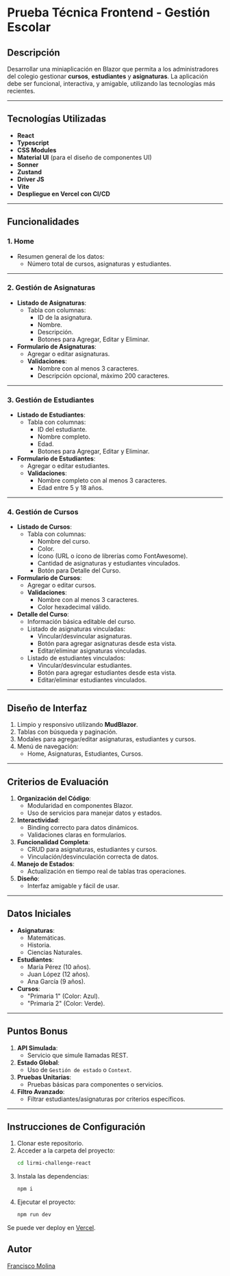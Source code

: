 # Prueba Técnica Frontend - Gestión Escolar

## Descripción

Desarrollar una miniaplicación en Blazor que permita a los administradores del colegio gestionar **cursos**, **estudiantes** y **asignaturas**. La aplicación debe ser funcional, interactiva, y amigable, utilizando las tecnologías más recientes.

---

## Tecnologías Utilizadas

- **React**
- **Typescript**
- **CSS Modules**
- **Material UI** (para el diseño de componentes UI)
- **Sonner**
- **Zustand**
- **Driver JS**
- **Vite**
- **Despliegue en Vercel con CI/CD**

---

## Funcionalidades

### 1. **Home**
- Resumen general de los datos:
  - Número total de cursos, asignaturas y estudiantes.

---

### 2. **Gestión de Asignaturas**
- **Listado de Asignaturas**:
  - Tabla con columnas:
    - ID de la asignatura.
    - Nombre.
    - Descripción.
    - Botones para Agregar, Editar y Eliminar.
- **Formulario de Asignaturas**:
  - Agregar o editar asignaturas.
  - **Validaciones**:
    - Nombre con al menos 3 caracteres.
    - Descripción opcional, máximo 200 caracteres.

---

### 3. **Gestión de Estudiantes**
- **Listado de Estudiantes**:
  - Tabla con columnas:
    - ID del estudiante.
    - Nombre completo.
    - Edad.
    - Botones para Agregar, Editar y Eliminar.
- **Formulario de Estudiantes**:
  - Agregar o editar estudiantes.
  - **Validaciones**:
    - Nombre completo con al menos 3 caracteres.
    - Edad entre 5 y 18 años.

---

### 4. **Gestión de Cursos**
- **Listado de Cursos**:
  - Tabla con columnas:
    - Nombre del curso.
    - Color.
    - Ícono (URL o ícono de librerías como FontAwesome).
    - Cantidad de asignaturas y estudiantes vinculados.
    - Botón para Detalle del Curso.
- **Formulario de Cursos**:
  - Agregar o editar cursos.
  - **Validaciones**:
    - Nombre con al menos 3 caracteres.
    - Color hexadecimal válido.
- **Detalle del Curso**:
  - Información básica editable del curso.
  - Listado de asignaturas vinculadas:
    - Vincular/desvincular asignaturas.
    - Botón para agregar asignaturas desde esta vista.
    - Editar/eliminar asignaturas vinculadas.
  - Listado de estudiantes vinculados:
    - Vincular/desvincular estudiantes.
    - Botón para agregar estudiantes desde esta vista.
    - Editar/eliminar estudiantes vinculados.

---

## Diseño de Interfaz
1. Limpio y responsivo utilizando **MudBlazor**.
2. Tablas con búsqueda y paginación.
3. Modales para agregar/editar asignaturas, estudiantes y cursos.
4. Menú de navegación:
   - Home, Asignaturas, Estudiantes, Cursos.

---

## Criterios de Evaluación
1. **Organización del Código**:
   - Modularidad en componentes Blazor.
   - Uso de servicios para manejar datos y estados.
2. **Interactividad**:
   - Binding correcto para datos dinámicos.
   - Validaciones claras en formularios.
3. **Funcionalidad Completa**:
   - CRUD para asignaturas, estudiantes y cursos.
   - Vinculación/desvinculación correcta de datos.
4. **Manejo de Estados**:
   - Actualización en tiempo real de tablas tras operaciones.
5. **Diseño**:
   - Interfaz amigable y fácil de usar.

---

## Datos Iniciales
- **Asignaturas**:
  - Matemáticas.
  - Historia.
  - Ciencias Naturales.
- **Estudiantes**:
  - María Pérez (10 años).
  - Juan López (12 años).
  - Ana García (9 años).
- **Cursos**:
  - "Primaria 1" (Color: Azul).
  - "Primaria 2" (Color: Verde).

---

## Puntos Bonus
1. **API Simulada**:
   - Servicio que simule llamadas REST.
2. **Estado Global**:
   - Uso de `Gestión de estado` o `Context`.
3. **Pruebas Unitarias**:
   - Pruebas básicas para componentes o servicios.
4. **Filtro Avanzado**:
   - Filtrar estudiantes/asignaturas por criterios específicos.

---

## Instrucciones de Configuración
1. Clonar este repositorio.
2. Acceder a la carpeta del proyecto:
   ```bash
   cd lirmi-challenge-react

3. Instala las dependencias:
   ```bash
   npm i
4. Ejecutar el proyecto:
   ```bash
   npm run dev
   
Se puede ver deploy en [Vercel](https://lirmi-challenge-react.vercel.app/).

## Autor

[Francisco Molina](https://www.linkedin.com/in/franciscomolina-dev)
